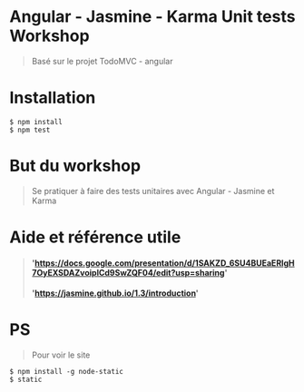 # Angular - Jasmine - Karma Unit tests Workshop
> Basé sur le projet TodoMVC - angular

# Installation
```
$ npm install
$ npm test
```

# But du workshop
> Se pratiquer à faire des tests unitaires avec Angular - Jasmine et Karma

# Aide et référence utile
> #### 'https://docs.google.com/presentation/d/1SAKZD_6SU4BUEaERIgH7OyEXSDAZvoiplCd9SwZQF04/edit?usp=sharing'
> #### 'https://jasmine.github.io/1.3/introduction'

# PS
> Pour voir le site
```
$ npm install -g node-static
$ static
```
